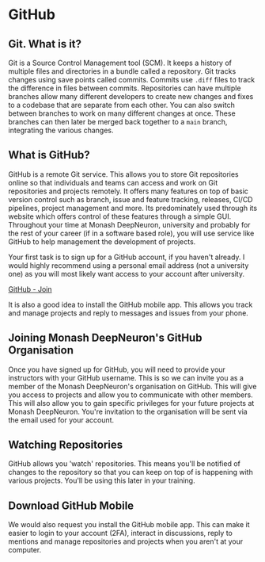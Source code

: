 # GitHub

## Git. What is it?

Git is a Source Control Management tool (SCM). It keeps a history of multiple files and directories in a bundle called a repository. Git tracks changes using save points called commits. Commits use `.diff` files to track the difference in files between commits. Repositories can have multiple branches allow many different developers to create new changes and fixes to a codebase that are separate from each other. You can also switch between branches to work on many different changes at once. These branches can then later be merged back together to a `main` branch, integrating the various changes.

## What is GitHub?

GitHub is a remote Git service. This allows you to store Git repositories online so that individuals and teams can access and work on Git repositories and projects remotely. It offers many features on top of basic version control such as branch, issue and feature tracking, releases, CI/CD pipelines, project management and more. Its predominately used through its website which offers control of these features through a simple GUI. Throughout your time at Monash DeepNeuron, university and probably for the rest of your career (if in a software based role), you will use service like GitHub to help management the development of projects.

Your first task is to sign up for a GitHub account, if you haven't already. I would highly recommend using a personal email address (not a university one) as you will most likely want access to your account after university.

[GitHub - Join](https://github.com/join)

It is also a good idea to install the GitHub mobile app. This allows you track and manage projects and reply to messages and issues from your phone.

## Joining Monash DeepNeuron's GitHub Organisation

Once you have signed up for GitHub, you will need to provide your instructors with your GitHub username. This is so we can invite you as a member of the Monash DeepNeuron's organisation on GitHub. This will give you access to projects and allow you to communicate with other members. This will also allow you to gain specific privileges for your future projects at Monash DeepNeuron. You're invitation to the organisation will be sent via the email used for your account.

## Watching Repositories

GitHub allows you 'watch' repositories. This means you'll be notified of changes to the repository so that you can keep on top of is happening with various projects. You'll be using this later in your training.

## Download GitHub Mobile

We would also request you install the GitHub mobile app. This can make it easier to login to your account (2FA), interact in discussions, reply to mentions and manage repositories and projects when you aren't at your computer.
